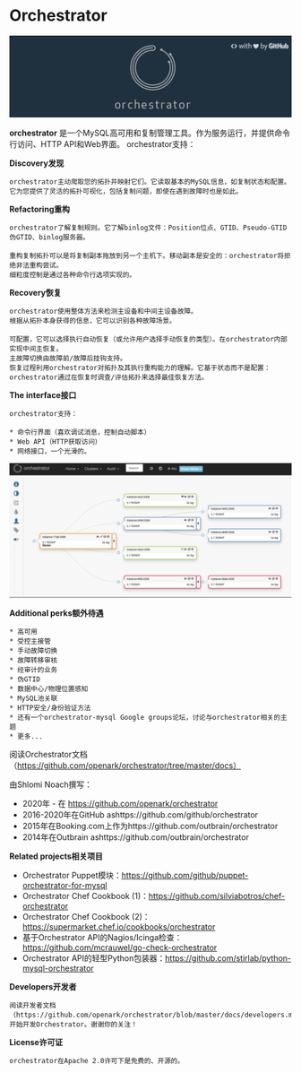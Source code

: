 # Orchestrator


![avatar](./文档/图片/readme/图1.png)

**orchestrator** 是一个MySQL高可用和复制管理工具。作为服务运行，并提供命令行访问、HTTP API和Web界面。
orchestrator支持：

**Discovery发现**

    orchestrator主动爬取您的拓扑并映射它们。它读取基本的MySQL信息，如复制状态和配置。
    它为您提供了灵活的拓扑可视化，包括复制问题，即使在遇到故障时也是如此。
    
**Refactoring重构**

    orchestrator了解复制规则。它了解binlog文件：Position位点、GTID、Pseudo-GTID伪GTID、binlog服务器。
    
    重构复制拓扑可以是将复制副本拖放到另一个主机下。移动副本是安全的：orchestrator将拒绝非法重构尝试。
    细粒度控制是通过各种命令行选项实现的。

**Recovery恢复**

    orchestrator使用整体方法来检测主设备和中间主设备故障。
    根据从拓扑本身获得的信息，它可以识别各种故障场景。
    
    可配置，它可以选择执行自动恢复（或允许用户选择手动恢复的类型）。在orchestrator内部实现中间主恢复。
    主故障切换由故障前/故障后挂钩支持。
    恢复过程利用orchestrator对拓扑及其执行重构能力的理解。它基于状态而不是配置：orchestrator通过在恢复时调查/评估拓扑来选择最佳恢复方法。

**The interface接口**

    orchestrator支持：

    * 命令行界面（喜欢调试消息，控制自动脚本）
    * Web API（HTTP获取访问）
    * 网络接口，一个光滑的。
    
![avatar](./文档/图片/readme/图2.png)


**Additional perks额外待遇**

    * 高可用
    * 受控主接管
    * 手动故障切换
    * 故障转移审核
    * 经审计的业务
    * 伪GTID
    * 数据中心/物理位置感知
    * MySQL池关联
    * HTTP安全/身份验证方法
    * 还有一个orchestrator-mysql Google groups论坛，讨论与orchestrator相关的主题
    * 更多...
    
阅读Orchestrator文档（https://github.com/openark/orchestrator/tree/master/docs）

由Shlomi Noach撰写：

* 2020年 - 在 https://github.com/openark/orchestrator
* 2016-2020年在GitHub ashttps://github.com/github/orchestrator
* 2015年在Booking.com上作为https://github.com/outbrain/orchestrator
* 2014年在Outbrain ashttps://github.com/outbrain/orchestrator
    
**Related projects相关项目**

* Orchestrator Puppet模块：https://github.com/github/puppet-orchestrator-for-mysql
* Orchestrator Chef Cookbook (1)：https://github.com/silviabotros/chef-orchestrator
* Orchestrator Chef Cookbook (2)：https://supermarket.chef.io/cookbooks/orchestrator
* 基于Orchestrator API的Nagios/Icinga检查：https://github.com/mcrauwel/go-check-orchestrator
* Orchestrator API的轻型Python包装器：https://github.com/stirlab/python-mysql-orchestrator

**Developers开发者**

    阅读开发者文档（https://github.com/openark/orchestrator/blob/master/docs/developers.md），开始开发Orchestrator。谢谢你的关注！
    
**License许可证**

    orchestrator在Apache 2.0许可下是免费的、开源的。
    
    